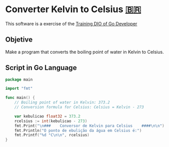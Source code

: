 # Converter Kelvin to Celsius [:brazil:](leiame.md)

This software is a exercise of the [Training DIO of Go Developer](https://dio.me/sign-up?ref=615HKOBZ22)

## Objetive

Make a program that converts the boiling point of water in Kelvin to Celsius.

## Script in Go Language

~~~go
package main

import "fmt"

func main() {
	// Boiling point of water in Kelvin: 373.2
	// Conversion formula for Celsius: Celsius = Kelvin - 273

	var kebulicao float32 = 373.2
	rcelsius := int(kebulicao - 273)
	fmt.Print("\n###    Conversor de Kelvin para Celsius    ####\n\n")
	fmt.Println("O ponto de ebulição da água em Celsius é:")
	fmt.Printf("%d °C\n\n", rcelsius)
}
~~~